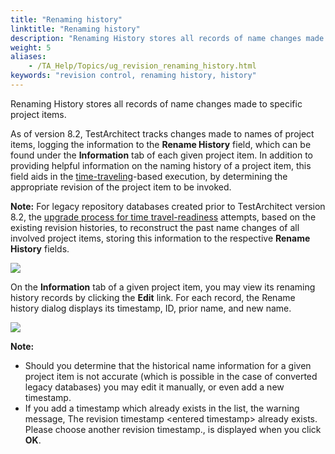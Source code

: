 ```yaml
--- 
title: "Renaming history"
linktitle: "Renaming history"
description: "Renaming History stores all records of name changes made to specific project items."
weight: 5
aliases: 
    - /TA_Help/Topics/ug_revision_renaming_history.html
keywords: "revision control, renaming history, history"
---
```


Renaming History stores all records of name changes made to specific project items.

As of version 8.2, TestArchitect tracks changes made to names of project items, logging the information to the **Rename History** field, which can be found under the **Information** tab of each given project item. In addition to providing helpful information on the naming history of a project item, this field aids in the [time-traveling](/TA_Help/Topics/ug_time_traveling.html)-based execution, by determining the appropriate revision of the project item to be invoked.

**Note:** For legacy repository databases created prior to TestArchitect version 8.2, the [upgrade process for time travel-readiness](/TA_Administration/Topics/adm_database_upgrade_time_traveling.html) attempts, based on the existing revision histories, to reconstruct the past name changes of all involved project items, storing this information to the respective **Rename History** fields.

![](/TA_Administration/Images/renaming_history.png)

On the **Information** tab of a given project item, you may view its renaming history records by clicking the **Edit** link. For each record, the Rename history dialog displays its timestamp, ID, prior name, and new name.

![](/TA_Administration/Images/renaming_history_dlg.png)

**Note:**

-   Should you determine that the historical name information for a given project item is not accurate \(which is possible in the case of converted legacy databases\) you may edit it manually, or even add a new timestamp.
-   If you add a timestamp which already exists in the list, the warning message, The revision timestamp <entered timestamp\> already exists. Please choose another revision timestamp., is displayed when you click **OK**.





